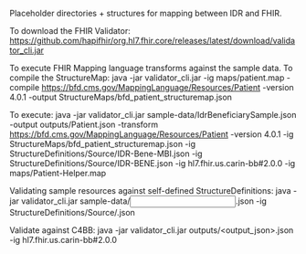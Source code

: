 Placeholder directories + structures for mapping between IDR and FHIR.

To download the FHIR Validator:
https://github.com/hapifhir/org.hl7.fhir.core/releases/latest/download/validator_cli.jar

To execute FHIR Mapping language transforms against the sample data.
To compile the StructureMap:
java -jar validator_cli.jar -ig maps/patient.map -compile https://bfd.cms.gov/MappingLanguage/Resources/Patient -version 4.0.1 -output StructureMaps/bfd_patient_structuremap.json 

To execute:
java -jar validator_cli.jar sample-data/IdrBeneficiarySample.json -output outputs/Patient.json -transform https://bfd.cms.gov/MappingLanguage/Resources/Patient -version 4.0.1 -ig StructureMaps/bfd_patient_structuremap.json -ig StructureDefinitions/Source/IDR-Bene-MBI.json -ig StructureDefinitions/Source/IDR-BENE.json -ig hl7.fhir.us.carin-bb#2.0.0 -ig maps/Patient-Helper.map


Validating sample resources against self-defined StructureDefinitions:
java -jar validator_cli.jar sample-data/<input>.json -ig StructureDefinitions/Source/<applicable structure definition>.json

Validate against C4BB:
java -jar validator_cli.jar outputs/<output_json>.json -ig hl7.fhir.us.carin-bb#2.0.0
